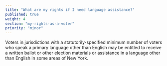 ```yaml
---
title: "What are my rights if I need language assistance?"
published: true
weight: 4
section: "my-rights-as-a-voter"
priority: "minor"
---
```


Voters in jurisdictions with a statutorily-specified minimum number of voters who speak a primary language other than English may be entitled to receive a written ballot or other election materials or assistance in a language other than English in some areas of New York.  

